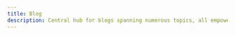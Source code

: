 ```yaml
---
title: Blog
description: Central hub for blogs spanning numerous topics, all empowered by CTFer.io software.
---
```

